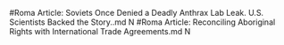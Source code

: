 #Roma
Article: Soviets Once Denied a Deadly Anthrax Lab Leak. U.S. Scientists Backed the Story..md N
#Roma
Article: Reconciling Aboriginal Rights with International Trade Agreements.md N

